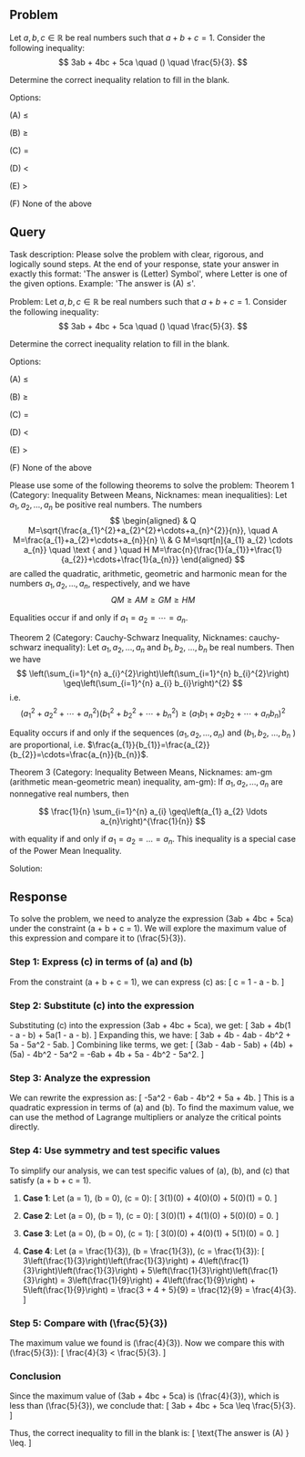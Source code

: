 ## Problem

Let $a, b, c \in \mathbb{R}$ be real numbers such that $a + b + c = 1$. Consider the following inequality:
$$
3ab + 4bc + 5ca \quad () \quad \frac{5}{3}.
$$

Determine the correct inequality relation to fill in the blank.

Options:

(A) $\leq$ 

(B) $\geq$

(C) $=$ 

(D) $<$

(E) $>$

(F) None of the above

## Query

Task description: Please solve the problem with clear, rigorous, and logically sound steps. At the end of your response, state your answer in exactly this format: 'The answer is (Letter) Symbol', where Letter is one of the given options. Example: 'The answer is (A) $\leq$'.

Problem: Let $a, b, c \in \mathbb{R}$ be real numbers such that $a + b + c = 1$. Consider the following inequality:
$$
3ab + 4bc + 5ca \quad () \quad \frac{5}{3}.
$$

Determine the correct inequality relation to fill in the blank.

Options:

(A) $\leq$ 

(B) $\geq$

(C) $=$ 

(D) $<$

(E) $>$

(F) None of the above

Please use some of the following theorems to solve the problem:
Theorem 1 (Category: Inequality Between Means, Nicknames: mean inequalities): Let $a_{1}, a_{2}, \ldots, a_{n}$ be positive real numbers. The numbers
$$
\begin{aligned}
& Q M=\sqrt{\frac{a_{1}^{2}+a_{2}^{2}+\cdots+a_{n}^{2}}{n}}, \quad A M=\frac{a_{1}+a_{2}+\cdots+a_{n}}{n} \\
& G M=\sqrt[n]{a_{1} a_{2} \cdots a_{n}} \quad \text { and } \quad H M=\frac{n}{\frac{1}{a_{1}}+\frac{1}{a_{2}}+\cdots+\frac{1}{a_{n}}}
\end{aligned}
$$
are called the quadratic, arithmetic, geometric and harmonic mean for the numbers $a_{1}, a_{2}, \ldots, a_{n}$, respectively, and we have
$$
Q M \geq A M \geq G M \geq H M
$$

Equalities occur if and only if $a_{1}=a_{2}=\cdots=a_{n}$.

Theorem 2 (Category: Cauchy-Schwarz Inequality, Nicknames: cauchy-schwarz inequality): Let $a_{1}, a_{2}, \ldots, a_{n}$ and $b_{1}, b_{2}$, $\ldots, b_{n}$ be real numbers. Then we have
$$
\left(\sum_{i=1}^{n} a_{i}^{2}\right)\left(\sum_{i=1}^{n} b_{i}^{2}\right) \geq\left(\sum_{i=1}^{n} a_{i} b_{i}\right)^{2}
$$
i.e.
$$
\left(a_{1}^{2}+a_{2}^{2}+\cdots+a_{n}^{2}\right)\left(b_{1}^{2}+b_{2}^{2}+\cdots+b_{n}^{2}\right) \geq\left(a_{1} b_{1}+a_{2} b_{2}+\cdots+a_{n} b_{n}\right)^{2}
$$

Equality occurs if and only if the sequences $\left(a_{1}, a_{2}, \ldots, a_{n}\right)$ and $\left(b_{1}, b_{2}\right.$, $\ldots, b_{n}$ ) are proportional, i.e. $\frac{a_{1}}{b_{1}}=\frac{a_{2}}{b_{2}}=\cdots=\frac{a_{n}}{b_{n}}$.

Theorem 3 (Category: Inequality Between Means, Nicknames: am-gm (arithmetic mean-geometric mean) inequality, am-gm): If $a_{1}, a_{2}, \ldots, a_{n}$ are nonnegative real numbers, then

$$
\frac{1}{n} \sum_{i=1}^{n} a_{i} \geq\left(a_{1} a_{2} \ldots a_{n}\right)^{\frac{1}{n}}
$$

with equality if and only if $a_{1}=a_{2}=\ldots=a_{n}$. This inequality is a special case of the Power Mean Inequality.

Solution:

## Response

To solve the problem, we need to analyze the expression \(3ab + 4bc + 5ca\) under the constraint \(a + b + c = 1\). We will explore the maximum value of this expression and compare it to \(\frac{5}{3}\).

### Step 1: Express \(c\) in terms of \(a\) and \(b\)

From the constraint \(a + b + c = 1\), we can express \(c\) as:
\[
c = 1 - a - b.
\]

### Step 2: Substitute \(c\) into the expression

Substituting \(c\) into the expression \(3ab + 4bc + 5ca\), we get:
\[
3ab + 4b(1 - a - b) + 5a(1 - a - b).
\]
Expanding this, we have:
\[
3ab + 4b - 4ab - 4b^2 + 5a - 5a^2 - 5ab.
\]
Combining like terms, we get:
\[
(3ab - 4ab - 5ab) + (4b) + (5a) - 4b^2 - 5a^2 = -6ab + 4b + 5a - 4b^2 - 5a^2.
\]

### Step 3: Analyze the expression

We can rewrite the expression as:
\[
-5a^2 - 6ab - 4b^2 + 5a + 4b.
\]
This is a quadratic expression in terms of \(a\) and \(b\). To find the maximum value, we can use the method of Lagrange multipliers or analyze the critical points directly.

### Step 4: Use symmetry and test specific values

To simplify our analysis, we can test specific values of \(a\), \(b\), and \(c\) that satisfy \(a + b + c = 1\).

1. **Case 1**: Let \(a = 1\), \(b = 0\), \(c = 0\):
   \[
   3(1)(0) + 4(0)(0) + 5(0)(1) = 0.
   \]

2. **Case 2**: Let \(a = 0\), \(b = 1\), \(c = 0\):
   \[
   3(0)(1) + 4(1)(0) + 5(0)(0) = 0.
   \]

3. **Case 3**: Let \(a = 0\), \(b = 0\), \(c = 1\):
   \[
   3(0)(0) + 4(0)(1) + 5(1)(0) = 0.
   \]

4. **Case 4**: Let \(a = \frac{1}{3}\), \(b = \frac{1}{3}\), \(c = \frac{1}{3}\):
   \[
   3\left(\frac{1}{3}\right)\left(\frac{1}{3}\right) + 4\left(\frac{1}{3}\right)\left(\frac{1}{3}\right) + 5\left(\frac{1}{3}\right)\left(\frac{1}{3}\right) = 3\left(\frac{1}{9}\right) + 4\left(\frac{1}{9}\right) + 5\left(\frac{1}{9}\right) = \frac{3 + 4 + 5}{9} = \frac{12}{9} = \frac{4}{3}.
   \]

### Step 5: Compare with \(\frac{5}{3}\)

The maximum value we found is \(\frac{4}{3}\). Now we compare this with \(\frac{5}{3}\):
\[
\frac{4}{3} < \frac{5}{3}.
\]

### Conclusion

Since the maximum value of \(3ab + 4bc + 5ca\) is \(\frac{4}{3}\), which is less than \(\frac{5}{3}\), we conclude that:
\[
3ab + 4bc + 5ca \leq \frac{5}{3}.
\]

Thus, the correct inequality to fill in the blank is:
\[
\text{The answer is (A) } \leq.
\]